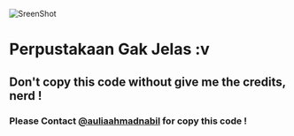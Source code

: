  ![SreenShot](https://github.com/BrondoL/ImplementationStack-Queue/tree/master/ScreenShot/SS.png)

# Perpustakaan Gak Jelas :v


## Don't copy this code without give me the credits, nerd !

### Please Contact [@auliaahmadnabil](https://www.instagram.com/auliaahmadnabil/) for copy this code !
